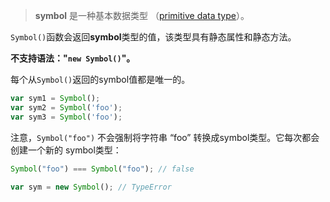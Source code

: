 >**symbol** 是一种基本数据类型 （[primitive data type](https://developer.mozilla.org/zh-CN/docs/Glossary/Primitive)）。

`Symbol()`函数会返回**symbol**类型的值，该类型具有静态属性和静态方法。

**不支持语法："`new Symbol()`"。**

每个从`Symbol()`返回的symbol值都是唯一的。

```js
var sym1 = Symbol();
var sym2 = Symbol('foo');
var sym3 = Symbol('foo');
```

注意，`Symbol("foo")` 不会强制将字符串 “foo” 转换成symbol类型。它每次都会创建一个新的 symbol类型：

```js
Symbol("foo") === Symbol("foo"); // false
```

```js
var sym = new Symbol(); // TypeError
```

​	

